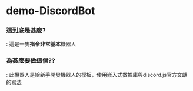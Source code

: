 # demo-DiscordBot
### 這到底是甚麼? 
: 這是一隻**指令非常基本**機器人
### 為甚麼要做這個?? 
: 此機器人是給新手開發機器人的模板，使用嵌入式數據庫與discord.js官方文獻的寫法

